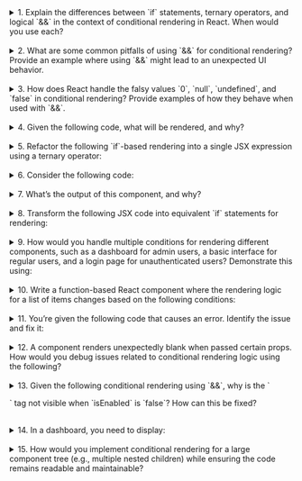 <details>
<summary>1. Explain the differences between `if` statements, ternary operators, and logical `&&` in the context of conditional rendering in React. When would you use each?</summary>

- **`if` statements**: Used outside JSX to conditionally execute blocks of code. It's helpful for more complex logic where multiple conditions need to be checked or actions performed before rendering.
  ```jsx
  if (isLoggedIn) {
    return <Dashboard />;
  }
  return <Login />;
  ```
- **Ternary operators**: Inline conditional logic. It's ideal for concise, single-condition rendering where you have two possible outcomes.
  ```jsx
  return isLoggedIn ? <Dashboard /> : <Login />;
  ```
- **Logical `&&`**: Renders content only when the condition is truthy. Ideal for rendering something or nothing without an alternative.
  ```jsx
  return isLoggedIn && <Dashboard />;
  ```
  </details>

</br>

<details>
<summary>2. What are some common pitfalls of using `&&` for conditional rendering? Provide an example where using `&&` might lead to an unexpected UI behavior.</summary>

- **Pitfall**: `&&` evaluates falsy values like `0`, `null`, or `undefined`. This can lead to unintended rendering of `0` or no rendering at all.
  Example:
  ```jsx
  const count = 0;
  return <div>{count && <p>Count: {count}</p>}</div>;
  ```
  - Expected: Nothing (since `count` is 0).
  - Actual: `0` is rendered because `count` is falsy but still evaluated.
  </details>

</br>

<details>
<summary>3. How does React handle the falsy values `0`, `null`, `undefined`, and `false` in conditional rendering? Provide examples of how they behave when used with `&&`.</summary>

- **Falsy Values Behavior**:
  - `false`, `null`, and `undefined`: React ignores and doesn’t render them.
  - `0`: React renders `0`.

Examples:

```jsx
return (
  <div>
    {false && <p>This will not render</p>} // Nothing renders
    {null && <p>This will not render</p>} // Nothing renders
    {undefined && <p>This will not render</p>} // Nothing renders
    {0 && <p>This will not render</p>} // Outputs: 0
  </div>
);
```

</details>

</br>

<details>
<summary>4. Given the following code, what will be rendered, and why?</summary>

```jsx
const count = 0;
return <div>{count && <span>Count is non-zero</span>}</div>;
```

- **Output**: `0`
- **Why**: Since `count` is `0` (a falsy value), the right-hand side of `&&` (`<span>Count is non-zero</span>`) is not evaluated. However, `0` itself is rendered because React doesn’t ignore it.
</details>

</br>

<details>
<summary>5. Refactor the following `if`-based rendering into a single JSX expression using a ternary operator:</summary>

```jsx
if (isLoggedIn) {
  return <Dashboard />;
} else {
  return <Login />;
}
```

**Refactored Code**:

```jsx
return isLoggedIn ? <Dashboard /> : <Login />;
```

</details>

</br>

<details>
<summary>6. Consider the following code:</summary>

```jsx
const showMessage = false;
const message = "Hello, World!";
return <div>{showMessage && message}</div>;
```

- **Output**: Nothing renders.
- **Why**: `showMessage` is `false`, so the `&&` operator short-circuits and does not evaluate `message`. React ignores `false` in the output.

**Behavior with `null` or `undefined`:**

- If `showMessage` is `null` or `undefined`, the result will also be nothing rendered, as React ignores these falsy values.
</details>

</br>

<details>
<summary>7. What’s the output of this component, and why?</summary>

```jsx
const value = null;
return (
  <div>
    {value && <p>Value is not null</p>}
    {value ? <p>Truthy value</p> : <p>Falsy value</p>}
  </div>
);
```

- **Output**:
  ```html
  <div>
    <p>Falsy value</p>
  </div>
  ```
- **Why**:
  - `value && <p>Value is not null</p>`: `value` is `null` (falsy), so the `<p>` is not rendered.
  - `value ? <p>Truthy value</p> : <p>Falsy value</p>`: Since `value` is falsy, the ternary operator evaluates the `false` branch (`<p>Falsy value</p>`).
  </details>

</br>

<details>
<summary>8. Transform the following JSX code into equivalent `if` statements for rendering:</summary>

```jsx
const showContent = true;
return (
  <div>{showContent ? <p>Content is shown</p> : <p>Content is hidden</p>}</div>
);
```

**Equivalent Code**:

```jsx
if (showContent) {
  return (
    <div>
      <p>Content is shown</p>
    </div>
  );
} else {
  return (
    <div>
      <p>Content is hidden</p>
    </div>
  );
}
```

</details>

</br>

<details>
<summary>9. How would you handle multiple conditions for rendering different components, such as a dashboard for admin users, a basic interface for regular users, and a login page for unauthenticated users? Demonstrate this using:</summary>

**Using `if` statements:**

```jsx
if (!isAuthenticated) {
  return <Login />;
} else if (userRole === "admin") {
  return <AdminDashboard />;
} else {
  return <UserDashboard />;
}
```

**Using ternary operators:**

```jsx
return !isAuthenticated ? (
  <Login />
) : userRole === "admin" ? (
  <AdminDashboard />
) : (
  <UserDashboard />
);
```

**Using logical `&&`:**

```jsx
return (
  <>
    {!isAuthenticated && <Login />}
    {isAuthenticated && userRole === "admin" && <AdminDashboard />}
    {isAuthenticated && userRole !== "admin" && <UserDashboard />}
  </>
);
```

</details>

</br>

<details>
<summary>10. Write a function-based React component where the rendering logic for a list of items changes based on the following conditions:</summary>

- If the list is empty, display "No items available."
- If the list has 1-5 items, display the items in a `ul`.
- If the list has more than 5 items, display the count of items and a button to "View All".

**Implementation:**

```jsx
const ItemList = ({ items }) => {
  return (
    <div>
      {items.length === 0 && <p>No items available.</p>}
      {items.length > 0 && items.length <= 5 && (
        <ul>
          {items.map((item, index) => (
            <li key={index}>{item}</li>
          ))}
        </ul>
      )}
      {items.length > 5 && (
        <div>
          <p>{`There are ${items.length} items.`}</p>
          <button>View All</button>
        </div>
      )}
    </div>
  );
};
```

</details>

</br>

<details>
<summary>11. You’re given the following code that causes an error. Identify the issue and fix it:</summary>

```jsx
const isVisible = true;
return <div>{isVisible && "Message: " + message}</div>;
```

**Issue**: The `message` variable is not defined, which causes a `ReferenceError`.

**Fix**: Ensure `message` is defined before using it:

```jsx
const isVisible = true;
const message = "Hello, World!";
return <div>{isVisible && "Message: " + message}</div>;
```

</details>

</br>

<details>
<summary>12. A component renders unexpectedly blank when passed certain props. How would you debug issues related to conditional rendering logic using the following?</summary>

**Using `console.log`:**

- Log the values of the props and check if they are as expected.
- Example:
  ```jsx
  console.log("isVisible:", isVisible);
  console.log("message:", message);
  ```

**Using React Developer Tools:**

- Inspect the component's props and state in the React Developer Tools.
- Check if the condition for rendering is being met.

**Using unit tests for rendering:**

- Write tests to assert the output for specific prop values.
- Example:
  ```jsx
  it("renders message when isVisible is true", () => {
    render(<MyComponent isVisible={true} />);
    expect(screen.getByText("Message")).toBeInTheDocument();
  });
  ```
  </details>

</br>

<details>
<summary>13. Given the following conditional rendering using `&&`, why is the `<p>` tag not visible when `isEnabled` is `false`? How can this be fixed?</summary>

```jsx
const isEnabled = false;
return <div>{isEnabled && <p>Enabled</p>}</div>;
```

**Issue**:

- When `isEnabled` is `false`, the `&&` operator short-circuits and prevents rendering of `<p>Enabled</p>`.

**Fix**:

- Use a ternary operator to explicitly handle both conditions:
  ```jsx
  return <div>{isEnabled ? <p>Enabled</p> : null}</div>;
  ```
- Or, use a default fallback for falsy values:
  ```jsx
  return <div>{(isEnabled && <p>Enabled</p>) || <p>Disabled</p>}</div>;
  ```
  </details>

</br>

<details>
<summary>14. In a dashboard, you need to display:</summary>

- A loading spinner if `isLoading` is `true`.
- An error message if `hasError` is `true`.
- The main content otherwise.

**Implementation using nested ternary operators:**

```jsx
return (
  <div>
    {isLoading ? (
      <Spinner />
    ) : hasError ? (
      <p>Error loading content.</p>
    ) : (
      <Dashboard />
    )}
  </div>
);
```

**Discussion on readability trade-offs:**

- While ternary operators keep the code concise, nested ternaries can reduce readability for complex conditions.
- Alternative: Use `if` statements or helper functions to handle conditions before rendering JSX.
</details>

</br>

<details>
<summary>15. How would you implement conditional rendering for a large component tree (e.g., multiple nested children) while ensuring the code remains readable and maintainable?</summary>

**Approach 1: Using helper functions:**

```jsx
const renderContent = () => {
  if (isLoading) return <Spinner />;
  if (hasError) return <Error />;
  return <MainContent />;
};

return <div>{renderContent()}</div>;
```

**Approach 2: Using higher-order components (HOCs):**

```jsx
const withLoadingAndError =
  (Component) =>
  ({ isLoading, hasError, ...props }) => {
    if (isLoading) return <Spinner />;
    if (hasError) return <Error />;
    return <Component {...props} />;
  };

const EnhancedComponent = withLoadingAndError(MainContent);
return <EnhancedComponent isLoading={isLoading} hasError={hasError} />;
```

**Approach 3: Using conditional fragments:**

```jsx
return (
  <div>
    {isLoading && <Spinner />}
    {hasError && !isLoading && <Error />}
    {!isLoading && !hasError && <MainContent />}
  </div>
);
```

</details>

</br>
